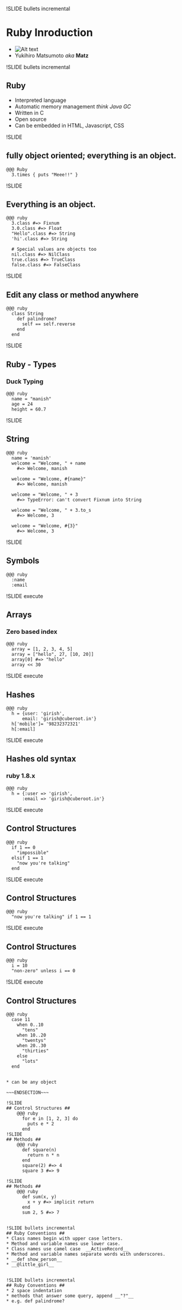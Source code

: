 !SLIDE bullets incremental
# Ruby Inroduction #

* ![Alt text](../images/matz.jpeg)
* Yukihiro Matsumoto _aka_ __Matz__

!SLIDE bullets incremental
## Ruby ##
* Interpreted language
* Automatic memory management _think Java GC_
* Written in C
* Open source
* Can be embedded in HTML, Javascript, CSS

!SLIDE
## fully object oriented;  everything is an object. ##
    @@@ Ruby
      3.times { puts "Meee!!" }

!SLIDE
## Everything is an object. ##
    @@@ ruby
      3.class #=> Fixnum
      3.0.class #=> Float
      "Hello".class #=> String
      'hi'.class #=> String

      # Special values are objects too
      nil.class #=> NilClass
      true.class #=> TrueClass
      false.class #=> FalseClass
!SLIDE
## Edit any class or method anywhere ##
    @@@ ruby
      class String
        def palindrome?
          self == self.reverse
        end
      end

!SLIDE
## Ruby - Types ##
### Duck Typing ###
    @@@ ruby
      name = "manish"
      age = 24
      height = 60.7

!SLIDE
## String ##
    @@@ ruby
      name = 'manish'
      welcome = "Welcome, " + name
        #=> Welcome, manish

      welcome = "Welcome, #{name}"
        #=> Welcome, manish

      welcome = "Welcome, " + 3
        #=> TypeError: can't convert Fixnum into String

      welcome = "Welcome, " + 3.to_s
        #=> Welcome, 3

      welcome = "Welcome, #{3}"
        #=> Welcome, 3

!SLIDE
## Symbols ##
    @@@ ruby
      :name
      :email

!SLIDE execute
## Arrays ##

### Zero based index ###

    @@@ ruby
      array = [1, 2, 3, 4, 5]
      array = ["hello", 27, [10, 20]]
      array[0] #=> "hello"
      array << 30

!SLIDE execute
## Hashes ##
    @@@ ruby
      h = {user: 'girish',
          email: 'girish@cuberoot.in'}
      h['mobile']= '98232372321'
      h[:email]

!SLIDE execute
## Hashes old syntax ##
### ruby 1.8.x ###
    @@@ ruby
      h = {:user => 'girish',
          :email => 'girish@cuberoot.in'}


!SLIDE execute
## Control Structures ##
    @@@ ruby
      if 1 == 0
        "impossible"
      elsif 1 == 1
        "now you're talking"
      end

!SLIDE execute
## Control Structures ##
    @@@ ruby
      "now you're talking" if 1 == 1

!SLIDE execute
## Control Structures ##
    @@@ ruby
      i = 10
      "non-zero" unless i == 0


!SLIDE execute
## Control Structures ##
    @@@ ruby
      case 11
        when 0..10
          "tens"
        when 10..20
          "twentys"
        when 20..30
          "thirties"
        else
          "lots"
      end
~~~SECTION:notes~~~

* can be any object

~~~ENDSECTION~~~

!SLIDE
## Control Structures ##
    @@@ ruby
      for e in [1, 2, 3] do
        puts e * 2
      end
!SLIDE
## Methods ##
    @@@ ruby
      def square(n)
        return n * n
      end
      square(2) #=> 4
      square 3 #=> 9

!SLIDE
## Methods ##
    @@@ ruby
      def sum(x, y)
        x + y #=> implicit return
      end
      sum 2, 5 #=> 7


!SLIDE bullets incremental
## Ruby Conventions ##
* Class names begin with upper case letters.
* Method and variable names use lower case.
* Class names use camel case  __ActiveRecord__
* Method and variable names separate words with underscores.
* __def show_person__
* __@little_girl__


!SLIDE bullets incremental
## Ruby Conventions ##
* 2 space indentation
* methods that answer some query, append __"?"__
* e.g. def palindrome?

